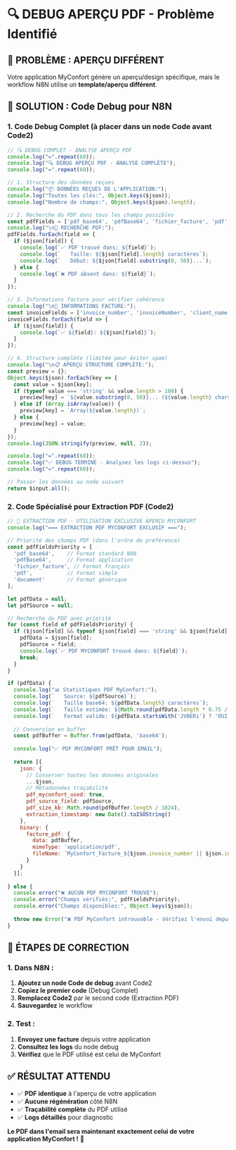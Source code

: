 # 🔍 DEBUG APERÇU PDF - Problème Identifié

## 🚨 **PROBLÈME : APERÇU DIFFÉRENT**

Votre application MyConfort génère un aperçu/design spécifique, mais le workflow N8N utilise un **template/aperçu différent**.

## 🎯 **SOLUTION : Code Debug pour N8N**

### **1. Code Debug Complet (à placer dans un node Code avant Code2)**

```javascript
// 🔍 DEBUG COMPLET - ANALYSE APERÇU PDF
console.log("=".repeat(60));
console.log("🔍 DEBUG APERÇU PDF - ANALYSE COMPLÈTE");
console.log("=".repeat(60));

// 1. Structure des données reçues
console.log("📦 DONNÉES REÇUES DE L'APPLICATION:");
console.log("Toutes les clés:", Object.keys($json));
console.log("Nombre de champs:", Object.keys($json).length);

// 2. Recherche du PDF dans tous les champs possibles
const pdfFields = ['pdf_base64', 'pdfBase64', 'fichier_facture', 'pdf', 'document', 'file'];
console.log("\n📄 RECHERCHE PDF:");
pdfFields.forEach(field => {
  if ($json[field]) {
    console.log(`✅ PDF trouvé dans: ${field}`);
    console.log(`   Taille: ${$json[field].length} caractères`);
    console.log(`   Début: ${$json[field].substring(0, 50)}...`);
  } else {
    console.log(`❌ PDF absent dans: ${field}`);
  }
});

// 3. Informations facture pour vérifier cohérence
console.log("\n🧾 INFORMATIONS FACTURE:");
const invoiceFields = ['invoice_number', 'invoiceNumber', 'client_name', 'clientName', 'amount', 'totalTTC'];
invoiceFields.forEach(field => {
  if ($json[field]) {
    console.log(`✅ ${field}: ${$json[field]}`);
  }
});

// 4. Structure complète (limitée pour éviter spam)
console.log("\n📋 APERÇU STRUCTURE COMPLÈTE:");
const preview = {};
Object.keys($json).forEach(key => {
  const value = $json[key];
  if (typeof value === 'string' && value.length > 100) {
    preview[key] = `${value.substring(0, 50)}... (${value.length} chars)`;
  } else if (Array.isArray(value)) {
    preview[key] = `Array(${value.length})`;
  } else {
    preview[key] = value;
  }
});
console.log(JSON.stringify(preview, null, 2));

console.log("=".repeat(60));
console.log("✅ DEBUG TERMINÉ - Analysez les logs ci-dessus");
console.log("=".repeat(60));

// Passer les données au node suivant
return $input.all();
```

### **2. Code Spécialisé pour Extraction PDF (Code2)**

```javascript
// 🎯 EXTRACTION PDF - UTILISATION EXCLUSIVE APERÇU MYCONFORT
console.log("=== EXTRACTION PDF MYCONFORT EXCLUSIF ===");

// Priorité des champs PDF (dans l'ordre de préférence)
const pdfFieldsPriority = [
  'pdf_base64',    // Format standard N8N
  'pdfBase64',     // Format application
  'fichier_facture', // Format français
  'pdf',           // Format simple
  'document'       // Format générique
];

let pdfData = null;
let pdfSource = null;

// Recherche du PDF avec priorité
for (const field of pdfFieldsPriority) {
  if ($json[field] && typeof $json[field] === 'string' && $json[field].length > 100) {
    pdfData = $json[field];
    pdfSource = field;
    console.log(`✅ PDF MYCONFORT trouvé dans: ${field}`);
    break;
  }
}

if (pdfData) {
  console.log("📊 Statistiques PDF MyConfort:");
  console.log(`   Source: ${pdfSource}`);
  console.log(`   Taille base64: ${pdfData.length} caractères`);
  console.log(`   Taille estimée: ${Math.round(pdfData.length * 0.75 / 1024)} KB`);
  console.log(`   Format valide: ${pdfData.startsWith('JVBERi') ? 'OUI' : 'NON'}`);
  
  // Conversion en buffer
  const pdfBuffer = Buffer.from(pdfData, 'base64');
  
  console.log("✅ PDF MYCONFORT PRÊT POUR EMAIL");
  
  return [{
    json: {
      // Conserver toutes les données originales
      ...$json,
      // Métadonnées traçabilité
      pdf_myconfort_used: true,
      pdf_source_field: pdfSource,
      pdf_size_kb: Math.round(pdfBuffer.length / 1024),
      extraction_timestamp: new Date().toISOString()
    },
    binary: {
      facture_pdf: {
        data: pdfBuffer,
        mimeType: 'application/pdf',
        fileName: `MyConfort_Facture_${$json.invoice_number || $json.invoiceNumber || Date.now()}.pdf`
      }
    }
  }];
  
} else {
  console.error("❌ AUCUN PDF MYCONFORT TROUVÉ");
  console.error("Champs vérifiés:", pdfFieldsPriority);
  console.error("Champs disponibles:", Object.keys($json));
  
  throw new Error("❌ PDF MyConfort introuvable - Vérifiez l'envoi depuis l'application");
}
```

## 🔧 **ÉTAPES DE CORRECTION**

### **1. Dans N8N :**
1. **Ajoutez un node Code de debug** avant Code2
2. **Copiez le premier code** (Debug Complet)
3. **Remplacez Code2** par le second code (Extraction PDF)
4. **Sauvegardez** le workflow

### **2. Test :**
1. **Envoyez une facture** depuis votre application
2. **Consultez les logs** du node debug
3. **Vérifiez** que le PDF utilisé est celui de MyConfort

## ✅ **RÉSULTAT ATTENDU**

- ✅ **PDF identique** à l'aperçu de votre application
- ✅ **Aucune régénération** côté N8N
- ✅ **Traçabilité complète** du PDF utilisé
- ✅ **Logs détaillés** pour diagnostic

**Le PDF dans l'email sera maintenant exactement celui de votre application MyConfort !** 🎯
